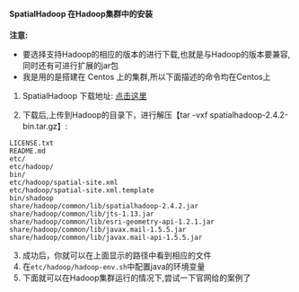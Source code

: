 
#### SpatialHadoop 在Hadoop集群中的安装

**注意:**
- 要选择支持Hadoop的相应的版本的进行下载,也就是与Hadoop的版本要兼容,同时还有可进行扩展的jar包
- 我是用的是搭建在 Centos 上的集群,所以下面描述的命令均在Centos上

1) SpatialHadoop 下载地址: [点击这里](http://spatialhadoop.cs.umn.edu/#downloads)

2) 下载后,上传到Hadoop的目录下，进行解压【tar -vxf spatialhadoop-2.4.2-bin.tar.gz】:

```
LICENSE.txt
README.md
etc/
etc/hadoop/
bin/
etc/hadoop/spatial-site.xml
etc/hadoop/spatial-site.xml.template
bin/shadoop
share/hadoop/common/lib/spatialhadoop-2.4.2.jar
share/hadoop/common/lib/jts-1.13.jar
share/hadoop/common/lib/esri-geometry-api-1.2.1.jar
share/hadoop/common/lib/javax.mail-1.5.5.jar
share/hadoop/common/lib/javax.mail-api-1.5.5.jar
```
3) 成功后，你就可以在上面显示的路径中看到相应的文件
4) 在`etc/hadoop/hadoop-env.sh`中配置java的环境变量
5) 下面就可以在Hadoop集群运行的情况下,尝试一下官网给的案例了


